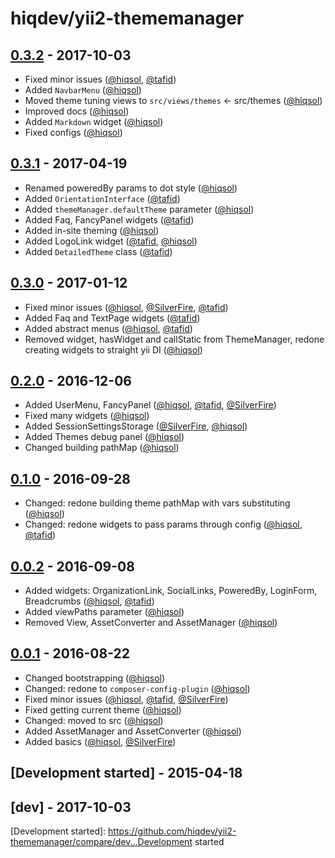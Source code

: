 # hiqdev/yii2-thememanager

## [0.3.2] - 2017-10-03

- Fixed minor issues ([@hiqsol], [@tafid])
- Added `NavbarMenu` ([@hiqsol])
- Moved theme tuning views to `src/views/themes` <- src/themes ([@hiqsol])
- Improved docs ([@hiqsol])
- Added `Markdown` widget ([@hiqsol])
- Fixed configs ([@hiqsol])

## [0.3.1] - 2017-04-19

- Renamed poweredBy params to dot style ([@hiqsol])
- Added `OrientationInterface` ([@tafid])
- Added `themeManager.defaultTheme` parameter ([@hiqsol])
- Added Faq, FancyPanel widgets ([@tafid])
- Added in-site theming ([@hiqsol])
- Added LogoLink widget ([@tafid], [@hiqsol])
- Added `DetailedTheme` class ([@tafid])

## [0.3.0] - 2017-01-12

- Fixed minor issues ([@hiqsol], [@SilverFire], [@tafid])
- Added Faq and TextPage widgets ([@tafid])
- Added abstract menus ([@hiqsol], [@tafid])
- Removed widget, hasWidget and callStatic from ThemeManager, redone creating widgets to straight yii DI ([@hiqsol])

## [0.2.0] - 2016-12-06

- Added UserMenu, FancyPanel ([@hiqsol], [@tafid], [@SilverFire])
- Fixed many widgets ([@hiqsol])
- Added SessionSettingsStorage ([@SilverFire], [@hiqsol])
- Added Themes debug panel ([@hiqsol])
- Changed building pathMap ([@hiqsol])

## [0.1.0] - 2016-09-28

- Changed: redone building theme pathMap with vars substituting ([@hiqsol])
- Changed: redone widgets to pass params through config ([@hiqsol], [@tafid])

## [0.0.2] - 2016-09-08

- Added widgets: OrganizationLink, SocialLinks, PoweredBy, LoginForm, Breadcrumbs ([@hiqsol], [@tafid])
- Added viewPaths parameter ([@hiqsol])
- Removed View, AssetConverter and AssetManager ([@hiqsol])

## [0.0.1] - 2016-08-22

- Changed bootstrapping ([@hiqsol])
- Changed: redone to `composer-config-plugin` ([@hiqsol])
- Fixed minor issues ([@hiqsol], [@tafid], [@SilverFire])
- Fixed getting current theme ([@hiqsol])
- Changed: moved to src ([@hiqsol])
- Added AssetManager and AssetConverter ([@hiqsol])
- Added basics ([@hiqsol], [@SilverFire])

## [Development started] - 2015-04-18

## [dev] - 2017-10-03

[@hiqsol]: https://github.com/hiqsol
[sol@hiqdev.com]: https://github.com/hiqsol
[@SilverFire]: https://github.com/SilverFire
[d.naumenko.a@gmail.com]: https://github.com/SilverFire
[@tafid]: https://github.com/tafid
[andreyklochok@gmail.com]: https://github.com/tafid
[@BladeRoot]: https://github.com/BladeRoot
[bladeroot@gmail.com]: https://github.com/BladeRoot
[Under development]: https://github.com/hiqdev/yii2-thememanager/compare/0.3.1...HEAD
[0.2.0]: https://github.com/hiqdev/yii2-thememanager/compare/0.1.0...0.2.0
[0.1.0]: https://github.com/hiqdev/yii2-thememanager/compare/0.0.2...0.1.0
[0.0.2]: https://github.com/hiqdev/yii2-thememanager/compare/0.0.1...0.0.2
[0.0.1]: https://github.com/hiqdev/yii2-thememanager/releases/tag/0.0.1
[0.3.0]: https://github.com/hiqdev/yii2-thememanager/compare/0.2.0...0.3.0
[0.3.1]: https://github.com/hiqdev/yii2-thememanager/compare/0.3.0...0.3.1
[0.3.2]: https://github.com/hiqdev/yii2-thememanager/compare/0.3.1...0.3.2
[Development started]: https://github.com/hiqdev/yii2-thememanager/compare/dev...Development started

